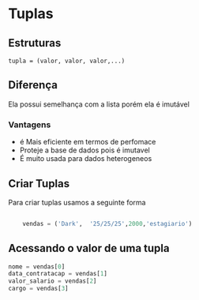 # Tuplas

## Estruturas

`tupla = (valor, valor, valor,...)`

## Diferença

Ela possui semelhança com a lista porém ela é imutável

### Vantagens

- é Mais eficiente em termos de perfomace
- Proteje a base de dados pois é imutavel
- É muito usada para dados heterogeneos

## Criar Tuplas

Para criar tuplas usamos a seguinte forma

```python

    vendas = ('Dark',  '25/25/25',2000,'estagiario')

```

## Acessando o valor de uma tupla
```python
nome = vendas[0]
data_contratacap = vendas[1]
valor_salario = vendas[2]
cargo = vendas[3]
```
